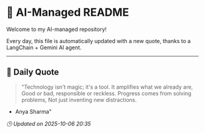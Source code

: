 # 🧠 AI-Managed README

Welcome to my AI-managed repository!

Every day, this file is automatically updated with a new quote, thanks to a LangChain + Gemini AI agent.

---

## 📅 Daily Quote

> "Technology isn't magic; it's a tool.
It amplifies what we already are,
Good or bad, responsible or reckless.
Progress comes from solving problems,
Not just inventing new distractions.

- Anya Sharma"

*🕒 Updated on 2025-10-06 20:35*